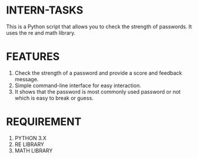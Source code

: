 # INTERN-TASKS

This is a Python script that allows you to check the strength of passwords. It uses the re and math library.

# FEATURES
1. Check the strength of a password and provide a score and feedback message. 
2. Simple command-line interface for easy interaction.
3. It shows that the password is most commonly used password or not which is easy to break or guess.

# REQUIREMENT
1. PYTHON 3.X
2. RE LIBRARY
3. MATH LIBRARY
